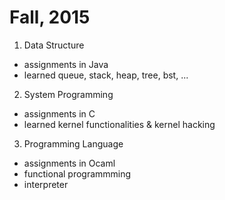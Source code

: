# Fall, 2015

1) Data Structure
 - assignments in Java
 - learned queue, stack, heap, tree, bst, ...

2) System Programming
 - assignments in C
 - learned kernel functionalities & kernel hacking

3) Programming Language
 - assignments in Ocaml
 - functional programmming
 - interpreter
